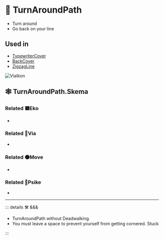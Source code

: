 # 🔻 <via>TurnAroundPath</via>

- Turn around
- Go back on your line

## Used in

- [TypewriterCover](/encyclopedia/Via/ViaTheorem/ViaCover/TypewriterCover)
- [BackCover](/encyclopedia/Via/ViaTheorem/ViaCover/BackCover)
- [ZigzagLine](/encyclopedia/Via/ViaGeometry/ViaCurve/Overview)

![ViaIkon](/Via/Via_Ikon.png)

## 🕸 TurnAroundPath.Skema

### Related 🟩<eko>Eko</eko>

-

### Related 🔻<via>Via</via>

-

### Related 🟠<move>Move</move>

-

### Related 💜<psike>Psike</psike>

-

---

<!-- =================================================== -->
<!-- =================================================== -->
<!-- =================================================== -->
<!-- =================================================== -->
<!-- =================================================== -->
::: details 🛠 <dev>&&&</dev>

- TurnAroundPath without Deadwalking.
- You must leave a space to prevent yourself from getting cornered. Stuck

:::
